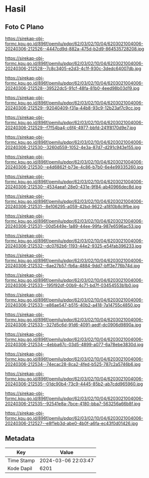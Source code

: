 # Hasil

## Foto C Plano

https://sirekap-obj-formc.kpu.go.id/896f/pemilu/pdpr/62/03/02/10/04/6203021004006-20240306-212526--4447cd9d-882a-475d-b2d9-864535728208.jpg

https://sirekap-obj-formc.kpu.go.id/896f/pemilu/pdpr/62/03/02/10/04/6203021004006-20240306-212528--7c8c3405-e2d3-4c1f-930c-3dedc64007db.jpg

https://sirekap-obj-formc.kpu.go.id/896f/pemilu/pdpr/62/03/02/10/04/6203021004006-20240306-212528--39522dc5-91cf-48fa-81b0-4eed98b03d19.jpg

https://sirekap-obj-formc.kpu.go.id/896f/pemilu/pdpr/62/03/02/10/04/6203021004006-20240306-212529--92040409-f31a-44b8-93c9-12b23af7c9cc.jpg

https://sirekap-obj-formc.kpu.go.id/896f/pemilu/pdpr/62/03/02/10/04/6203021004006-20240306-212529--f7f54ba4-c6f4-4977-bbfd-241f8170d9e7.jpg

https://sirekap-obj-formc.kpu.go.id/896f/pemilu/pdpr/62/03/02/10/04/6203021004006-20240306-212530--3260d559-1052-4e3a-87d7-d291c943e155.jpg

https://sirekap-obj-formc.kpu.go.id/896f/pemilu/pdpr/62/03/02/10/04/6203021004006-20240306-212530--e4d6862f-b73e-4c86-b7b0-6e4e99335260.jpg

https://sirekap-obj-formc.kpu.go.id/896f/pemilu/pdpr/62/03/02/10/04/6203021004006-20240306-212530--4534aeaf-28e0-431e-9f84-ab40966dec8d.jpg

https://sirekap-obj-formc.kpu.go.id/896f/pemilu/pdpr/62/03/02/10/04/6203021004006-20240306-212531--8e106295-a059-42bd-9622-a1810b8c9fbe.jpg

https://sirekap-obj-formc.kpu.go.id/896f/pemilu/pdpr/62/03/02/10/04/6203021004006-20240306-212531--00d5449e-1a89-44ee-99fa-987e6596ac53.jpg

https://sirekap-obj-formc.kpu.go.id/896f/pemilu/pdpr/62/03/02/10/04/6203021004006-20240306-212532--dc0762b6-1193-44e2-9325-e54fab396233.jpg

https://sirekap-obj-formc.kpu.go.id/896f/pemilu/pdpr/62/03/02/10/04/6203021004006-20240306-212532--6ae27b57-fb6a-4884-9dd7-bff3e776b74d.jpg

https://sirekap-obj-formc.kpu.go.id/896f/pemilu/pdpr/62/03/02/10/04/6203021004006-20240306-212533--195f92df-00b9-4c71-bd7f-03454553b1b0.jpg

https://sirekap-obj-formc.kpu.go.id/896f/pemilu/pdpr/62/03/02/10/04/6203021004006-20240306-212533--e86ae547-b515-40b2-a418-7a14755c4850.jpg

https://sirekap-obj-formc.kpu.go.id/896f/pemilu/pdpr/62/03/02/10/04/6203021004006-20240306-212533--327d5c6d-91d6-4091-aedf-dc0906d9890a.jpg

https://sirekap-obj-formc.kpu.go.id/896f/pemilu/pdpr/62/03/02/10/04/6203021004006-20240306-212534--4ebba67c-03d5-4899-a077-6a78ebe3830d.jpg

https://sirekap-obj-formc.kpu.go.id/896f/pemilu/pdpr/62/03/02/10/04/6203021004006-20240306-212534--74ecac28-8ca2-4fed-b525-787c2a5746b6.jpg

https://sirekap-obj-formc.kpu.go.id/896f/pemilu/pdpr/62/03/02/10/04/6203021004006-20240306-212535--01dc90b4-73c9-4445-85b2-ab7cdd965960.jpg

https://sirekap-obj-formc.kpu.go.id/896f/pemilu/pdpr/62/03/02/10/04/6203021004006-20240306-212535--92541e8a-7bce-4180-bba7-563256a66b8f.jpg

https://sirekap-obj-formc.kpu.go.id/896f/pemilu/pdpr/62/03/02/10/04/6203021004006-20240306-212527--e8f1eb3d-abe0-4b0f-a6fa-ec43f0d01426.jpg


## Metadata

| Key        | Value               |
| ---------- | ------------------- |
| Time Stamp | 2024-03-06 22:03:47 |
| Kode Dapil | 6201                |



